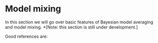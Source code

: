 # Model mixing

In this section we will go over basic features of Bayesian model averaging and model mixing. *[Note: this section is still under development.]

Good references are:

